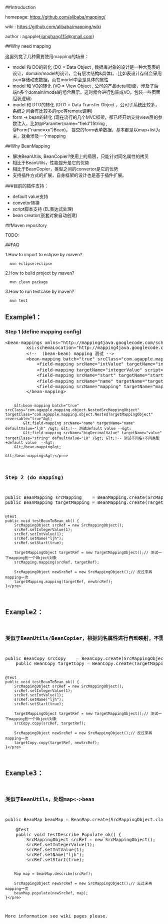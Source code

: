 ##Introduction

homepage:  https://github.com/alibaba/mapping/

wiki :     https://github.com/alibaba/mapping/wiki

author : agapple(jianghang115@gmail.com)

##Why need mapping

这里列觉了几种需要使用mapping的场景：

* model 和 DO的转化 (DO = Data Object , 数据库对象的设计是一种大宽表的设计，domain/model的设计，会有层次结构&具体)。 比如表设计存储会采用json存储动态数据，而在model中会是具体的属性
* model 和 VO的转化 (VO = View Object , 公司的产品detail页面，涉及了后端n多个domain/model的组合展示，这时候会进行包装成VO，包装一些页面组装逻辑)
* model 和 DTO的转化 (DTO = Data Transfer Object ，公司子系统比较多，系统之间会有比较多的rpc等remote调用)
* form -> bean的转化 (现在流行的几个MVC框架，都已经开始支持view层的参数注入，比如@Paramter(name="field")String , @Form("name=xx")Bean)。 提交的form表单数据，基本都是以map+list为主，就会涉及一个mapping

##Why BeanMapping
* 解决BeanUtils, BeanCopier?使用上的局限，只能针对同名属性的拷贝
* 相比于BeanUtils，性能提升是它的优势
* 相比于BeanCopier，类型之间的convertor是它的优势
* 支持插件方式的扩展，自身框架的设计也是基于插件扩展。

###目前的插件支持：
* default value支持
* convetor转换
* script脚本支持 (EL表达式处理)
* bean creator(嵌套对象自动创建)

##Maven repository

TODO: 

##FAQ

1.How to import to eclipse by maven?

      mvn eclipse:eclipse
      
2.How to build project by maven?

      mvn clean package
      
3.How to run testcase by maven?

      mvn test

<h2>Example1：</h2>
<h3>Step 1 (define mapping config)</h3>
<pre name="code" class="java">&lt;bean-mappings xmlns="http://mapping4java.googlecode.com/schema/mapping" xmlns:xsi="http://www.w3.org/2001/XMLSchema-instance"  
        xsi:schemaLocation="http://mapping4java.googlecode.com/schema/mapping http://mapping4java.googlecode.com/svn/trunk/src/main/resources/META-INF/mapping.xsd"&gt;  
        &lt;!--  (bean-bean) mapping 测试 --&gt;  
        &lt;bean-mapping batch="true" srcClass="com.agapple.mapping.object.SrcMappingObject" targetClass="com.agapple.mapping.object.TargetMappingObject" reversable="true"&gt;  
            &lt;field-mapping srcName="intValue" targetName="intValue" /&gt;  
            &lt;field-mapping targetName="integerValue" script="src.intValue + src.integerValue" /&gt; &lt;!-- 测试script --&gt;  
            &lt;field-mapping srcName="start" targetName="start" /&gt;  
            &lt;field-mapping srcName="name" targetName="targetName" /&gt; &lt;!--  注意不同名 --&gt;  
            &lt;field-mapping srcName="mapping" targetName="mapping" mapping="true" /&gt;  
        &lt;/bean-mapping&gt;  

        &lt;bean-mapping batch="true" srcClass="com.agapple.mapping.object.NestedSrcMappingObject" targetClass="com.agapple.mapping.object.NestedTargetMappingObject" reversable="true"&gt;  
            &lt;field-mapping srcName="name" targetName="name" defaultValue="ljh" /&gt; &lt;!-- 测试default value --&gt;  
            &lt;field-mapping srcName="bigDecimalValue" targetName="value" targetClass="string" defaultValue="10" /&gt; &lt;!-- 测试不同名+不同类型+default value  --&gt;  
        &lt;/bean-mapping&gt;  

    &lt;/bean-mappings&gt;</pre>
<h3>Step 2 (do mapping) </h3>
<pre name="code" class="java">public BeanMapping srcMapping    = BeanMapping.create(SrcMappingObject.class, TargetMappingObject.class);  
public BeanMapping targetMapping = BeanMapping.create(TargetMappingObject.class , SrcMappingObject.class);  

    @Test  
    public void testBeanToBean_ok() {  
        SrcMappingObject srcRef = new SrcMappingObject();  
        srcRef.setIntegerValue(1);  
        srcRef.setIntValue(1);  
        srcRef.setName("ljh");  
        srcRef.setStart(true);  

        TargetMappingObject targetRef = new TargetMappingObject();// 测试一下mapping到一个Object对象  
        srcMapping.mapping(srcRef, targetRef);  

        SrcMappingObject newSrcRef = new SrcMappingObject();// 反过来再mapping一次  
        targetMapping.mapping(targetRef, newSrcRef);  
    }</pre>
<h2 style="font-size: 1.5em;">Example2： </h2>
<h3>类似于BeanUtils/BeanCopier，根据同名属性进行自动映射，不需要定义任何的mapping.xml</h3>
<pre name="code" class="java">public BeanCopy srcCopy    = BeanCopy.create(SrcMappingObject.class, TargetMappingObject.class);  
    public BeanCopy targetCopy = BeanCopy.create(TargetMappingObject.class , SrcMappingObject.class);  

    @Test  
    public void testBeanToBean_ok() {  
        SrcMappingObject srcRef = new SrcMappingObject();  
        srcRef.setIntegerValue(1);  
        srcRef.setIntValue(1);  
        srcRef.setName("ljh");  
        srcRef.setStart(true);  

        TargetMappingObject targetRef = new TargetMappingObject();// 测试一下mapping到一个Object对象  
        srcCopy.copy(srcRef, targetRef);  

        SrcMappingObject newSrcRef = new SrcMappingObject();// 反过来再mapping一次  
        targetCopy.copy(targetRef, newSrcRef);  
    }</pre>
<h2 style="font-size: 1.5em;">Example3： </h2>
<h3>类似于BeanUtils，处理map&lt;-&gt;bean</h3>
<pre name="code" class="java"><span style="white-space: normal;"> <span style="white-space: pre;">public BeanMap beanMap = BeanMap.create(SrcMappingObject.class);
</span></span>
    @Test
    public void testDescribe_Populate_ok() {
        SrcMappingObject srcRef = new SrcMappingObject();
        srcRef.setIntegerValue(1);
        srcRef.setIntValue(1);
        srcRef.setName("ljh");
        srcRef.setStart(true);

        Map map = beanMap.describe(srcRef);
        
        SrcMappingObject newSrcRef = new SrcMappingObject();// 反过来再mapping一次
        beanMap.populate(newSrcRef, map);
    }</pre>


More information see wiki pages please.
